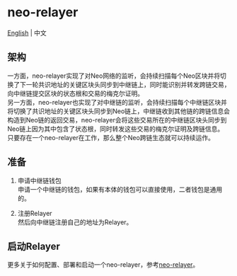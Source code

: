# neo-relayer

[English](./How_to_become_neo_relayer_en.md) | 中文

## 架构

一方面，neo-relayer实现了对Neo网络的监听，会持续扫描每个Neo区块并将切换了下一轮共识地址的关键区块头同步到中继链上，同时能识别并转发跨链交易，向中继链提交区块的状态根和交易的梅克尔证明。  
另一方面，neo-relayer也实现了对中继链的监听，会持续扫描每个中继链区块并将切换了共识地址的关键区块头同步到Neo链上，中继链收到其他链的跨链信息会构造到Neo链的返回交易，neo-relayer会将这些交易所在的中继链区块头同步到Neo链上因为其中包含了状态根，同时转发这些交易的梅克尔证明及跨链信息。  
只要存在一个neo-relayer在工作，那么整个Neo跨链生态就可以持续运作。

## 准备

1. 申请中继链钱包  
申请一个中继链的钱包，如果有本体的钱包可以直接使用，二者钱包是通用的。

2. 注册Relayer  
然后向中继链注册自己的地址为Relayer。

## 启动Relayer

更多关于如何配置、部署和启动一个neo-relayer，参考[neo-relayer]([./How_to_become_neo_relayer_en.md](https://github.com/polynetwork/neo-relayer/blob/master/README.md))。
